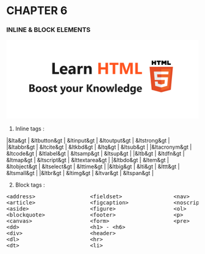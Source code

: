 # CHAPTER 6
### INLINE & BLOCK ELEMENTS
![Banner](https://github.com/Ninja-Vikash/Assets/blob/main/HTML%20Assets/HTML.png)
1. Inline tags :

|&lta&gt               |    &ltbutton&gt          |    &ltinput&gt           |    &ltoutput&gt              |    &ltstrong&gt     |
|&ltabbr&gt            |    &ltcite&gt            |    &ltkbd&gt             |    &ltq&gt                   |    &ltsub&gt        |
|&ltacronym&gt         |    &ltcode&gt            |    &ltlabel&gt           |    &ltsamp&gt                |    &ltsup&gt        |
|&ltb&gt               |    &ltdfn&gt             |    &ltmap&gt             |    &ltscript&gt              |    &lttextarea&gt   | 
|&ltbdo&gt             |    &ltem&gt              |    &ltobject&gt          |    &ltselect&gt              |   &lttime&gt        |
|&ltbig&gt             |    &lti&gt               |    &lttt&gt              |    &ltsmall&gt               | 
|&ltbr&gt              |    &ltimg&gt             |    &ltvar&gt             |    &ltspan&gt                |


2. Block tags :
<pre>
&ltaddress&gt                 &ltfieldset&gt                &ltnav&gt
&ltarticle&gt                 &ltfigcaption&gt              &ltnoscript&gt
&ltaside&gt                   &ltfigure&gt                  &ltol&gt
&ltblockquote&gt              &ltfooter&gt                  &ltp&gt
&ltcanvas&gt                  &ltform&gt                    &ltpre&gt
&ltdd&gt                      &lth1&gt - &lth6&gt
&ltdiv&gt                     &ltheader&gt
&ltdl&gt                      &lthr&gt
&ltdt&gt                      &ltli&gt
</pre>
